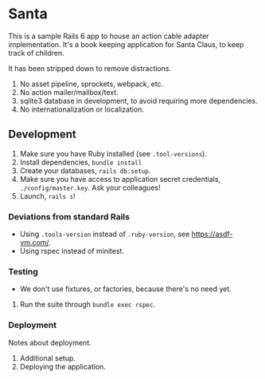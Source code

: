 # Santa

This is a sample Rails 6 app to house an action cable adapter implementation. It's
a book keeping application for Santa Claus, to keep track of children.

It has been stripped down to remove distractions.

1. No asset pipeline, sprockets, webpack, etc.
1. No action mailer/mailbox/text.
1. sqlite3 database in development, to avoid requiring more dependencies.
1. No internationalization or localization.

## Development

1. Make sure you have Ruby installed (see `.tool-versions`).
1. Install dependencies, `bundle install`
1. Create your databases, `rails db:setup`.
1. Make sure you have access to application secret credentials, `./config/master.key`. Ask your colleagues!
1. Launch, `rails s`!

### Deviations from standard Rails

* Using `.tools-version` instead of `.ruby-version`, see <https://asdf-vm.com/>.
* Using rspec instead of minitest.

### Testing

* We don't use fixtures, or factories, because there's no need yet.

1. Run the suite through `bundle exec rspec`.

### Deployment

Notes about deployment.

1. Additional setup.
1. Deploying the application.